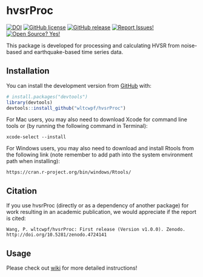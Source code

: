 
<!-- README.md is generated from README.Rmd. Please edit that file -->

# hvsrProc

<!-- badges: start -->

[![DOI](https://img.shields.io/badge/DOI-10.5281/zenodo.4724141-0096FF.svg)](https://zenodo.org/badge/latestdoi/358467058)
[![GitHub
license](https://img.shields.io/badge/License-MIT-green.svg)](https://github.com/wltcwpf/hvsrProc/blob/master/LICENSE.md)
[![GitHub
release](https://img.shields.io/badge/Release-v1.0.0-blue.svg)](https://github.com/wltcwpf/hvsrProc/releases)
[![Report
Issues!](https://img.shields.io/badge/Report%20Issues-Here-1abc9c.svg)](https://github.com/wltcwpf/hvsrProc/issues)
[![Open Source?
Yes!](https://img.shields.io/badge/Open%20Source-Yes-green.svg)](https://github.com/wltcwpf/hvsrProc)
<!-- badges: end -->

This package is developed for processing and calculating HVSR from
noise-based and earthquake-based time series data.

## Installation

You can install the development version from
[GitHub](https://github.com/) with:

``` r
# install.packages("devtools")
library(devtools)
devtools::install_github("wltcwpf/hvsrProc")
```

For Mac users, you may also need to download Xcode for command line
tools or (by running the following command in Terminal):

    xcode-select --install

For Windows users, you may also need to download and install Rtools from
the following link (note remember to add path into the system
environment path when installing):

    https://cran.r-project.org/bin/windows/Rtools/

## Citation

If you use hvsrProc (directly or as a dependency of another package) for
work resulting in an academic publication, we would appreciate if the
report is cited:

    Wang, P. wltcwpf/hvsrProc: First release (Version v1.0.0). Zenodo. http://doi.org/10.5281/zenodo.4724141

## Usage

Please check out [wiki](https://github.com/wltcwpf/hvsrProc/wiki) for
more detailed instructions!
